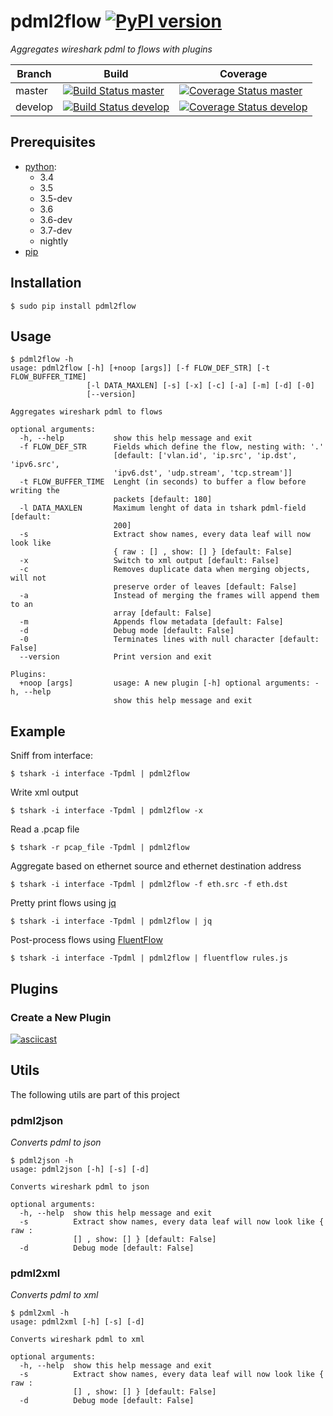 # pdml2flow [![PyPI version](https://badge.fury.io/py/pdml2flow.svg)](https://badge.fury.io/py/pdml2flow) 
_Aggregates wireshark pdml to flows with plugins_

| Branch  | Build  | Coverage |
| ------- | ------ | -------- |
| master  | [![Build Status master]](https://travis-ci.org/Enteee/pdml2flow) | [![Coverage Status master]](https://coveralls.io/github/Enteee/pdml2flow?branch=master) |
| develop  | [![Build Status develop]](https://travis-ci.org/Enteee/pdml2flow) | [![Coverage Status develop]](https://coveralls.io/github/Enteee/pdml2flow?branch=develop) |

## Prerequisites
* [python]:
  - 3.4
  - 3.5
  - 3.5-dev
  - 3.6
  - 3.6-dev
  - 3.7-dev
  - nightly
* [pip](https://pypi.python.org/pypi/pip)

## Installation
```shell
$ sudo pip install pdml2flow
```

## Usage
```shell
$ pdml2flow -h
usage: pdml2flow [-h] [+noop [args]] [-f FLOW_DEF_STR] [-t FLOW_BUFFER_TIME]
                 [-l DATA_MAXLEN] [-s] [-x] [-c] [-a] [-m] [-d] [-0]
                 [--version]

Aggregates wireshark pdml to flows

optional arguments:
  -h, --help           show this help message and exit
  -f FLOW_DEF_STR      Fields which define the flow, nesting with: '.'
                       [default: ['vlan.id', 'ip.src', 'ip.dst', 'ipv6.src',
                       'ipv6.dst', 'udp.stream', 'tcp.stream']]
  -t FLOW_BUFFER_TIME  Lenght (in seconds) to buffer a flow before writing the
                       packets [default: 180]
  -l DATA_MAXLEN       Maximum lenght of data in tshark pdml-field [default:
                       200]
  -s                   Extract show names, every data leaf will now look like
                       { raw : [] , show: [] } [default: False]
  -x                   Switch to xml output [default: False]
  -c                   Removes duplicate data when merging objects, will not
                       preserve order of leaves [default: False]
  -a                   Instead of merging the frames will append them to an
                       array [default: False]
  -m                   Appends flow metadata [default: False]
  -d                   Debug mode [default: False]
  -0                   Terminates lines with null character [default: False]
  --version            Print version and exit

Plugins:
  +noop [args]         usage: A new plugin [-h] optional arguments: -h, --help
                       show this help message and exit
```

## Example
Sniff from interface:
```shell
$ tshark -i interface -Tpdml | pdml2flow
```

Write xml output
```shell
$ tshark -i interface -Tpdml | pdml2flow -x
```

Read a .pcap file
```shell
$ tshark -r pcap_file -Tpdml | pdml2flow
```

Aggregate based on ethernet source and ethernet destination address
```shell
$ tshark -i interface -Tpdml | pdml2flow -f eth.src -f eth.dst
```

Pretty print flows using [jq]
```shell
$ tshark -i interface -Tpdml | pdml2flow | jq
```

Post-process flows using [FluentFlow]
```shell
$ tshark -i interface -Tpdml | pdml2flow | fluentflow rules.js
```

## Plugins

### Create a New Plugin

[![asciicast](https://asciinema.org/a/208963.png)](https://asciinema.org/a/208963)

## Utils

The following utils are part of this project

### pdml2json
_Converts pdml to json_

```shell
$ pdml2json -h
usage: pdml2json [-h] [-s] [-d]

Converts wireshark pdml to json

optional arguments:
  -h, --help  show this help message and exit
  -s          Extract show names, every data leaf will now look like { raw :
              [] , show: [] } [default: False]
  -d          Debug mode [default: False]
```

### pdml2xml
_Converts pdml to xml_

```shell
$ pdml2xml -h
usage: pdml2xml [-h] [-s] [-d]

Converts wireshark pdml to xml

optional arguments:
  -h, --help  show this help message and exit
  -s          Extract show names, every data leaf will now look like { raw :
              [] , show: [] } [default: False]
  -d          Debug mode [default: False]
```

[python]: https://www.python.org/
[wireshark]: https://www.wireshark.org/
[dict2xml]: https://github.com/delfick/python-dict2xml
[jq]: https://stedolan.github.io/jq/
[FluentFlow]: https://github.com/t-moe/FluentFlow

[Build Status master]: https://travis-ci.org/Enteee/pdml2flow.svg?branch=master
[Coverage Status master]: https://coveralls.io/repos/github/Enteee/pdml2flow/badge.svg?branch=master
[Build Status develop]: https://travis-ci.org/Enteee/pdml2flow.svg?branch=develop
[Coverage Status develop]: https://coveralls.io/repos/github/Enteee/pdml2flow/badge.svg?branch=develop
